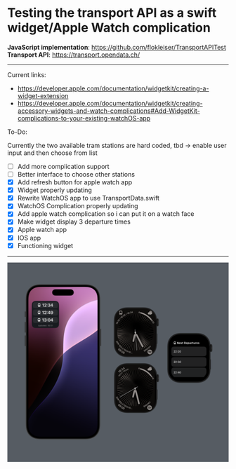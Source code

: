 # Testing the transport API as a swift widget/Apple Watch complication 

**JavaScript implementation**: https://github.com/flokleiser/TransportAPITest 
**Transport API**: https://transport.opendata.ch/

___

Current links: 
- https://developer.apple.com/documentation/widgetkit/creating-a-widget-extension
- https://developer.apple.com/documentation/widgetkit/creating-accessory-widgets-and-watch-complications#Add-WidgetKit-complications-to-your-existing-watchOS-app

To-Do:

Currently the two available tram stations are hard coded, tbd -> enable user input and then choose from list

- [ ] Add more complication support
- [ ] Better interface to choose other stations
- [x] Add refresh button for apple watch app
- [x] Widget properly updating 
- [x] Rewrite WatchOS app to use TransportData.swift
- [x] WatchOS Complication properly updating
- [x] Add apple watch complication so i can put it on a watch face
- [x] Make widget display 3 departure times
- [x] Apple watch app
- [x] IOS app
- [x] Functioning widget

___

![](TramDisplay/Preview%20Content/Preview%20Assets.xcassets/preview.png)